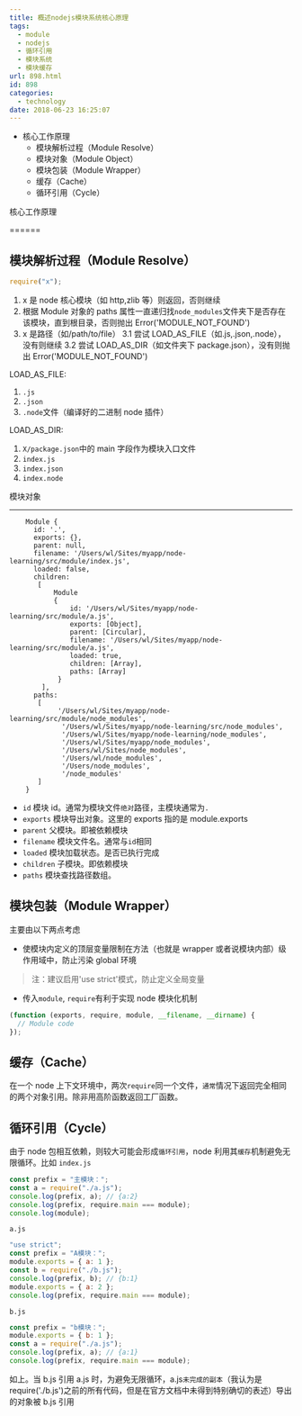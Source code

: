 ```yaml
---
title: 概述nodejs模块系统核心原理
tags:
  - module
  - nodejs
  - 循环引用
  - 模块系统
  - 模块缓存
url: 898.html
id: 898
categories:
  - technology
date: 2018-06-23 16:25:07
---
```


- 核心工作原理
  - 模块解析过程（Module Resolve）
  - 模块对象（Module Object）
  - 模块包装（Module Wrapper）
  - 缓存（Cache）
  - 循环引用（Cycle）

核心工作原理

======

## 模块解析过程（Module Resolve）

```js
require("x");
```

1. x 是 node 核心模块（如 http,zlib 等）则返回，否则继续
2. 根据 Module 对象的 paths 属性一直递归找`node_modules`文件夹下是否存在该模块，直到根目录，否则抛出 Error('MODULE_NOT_FOUND')
3. x 是路径（如/path/to/file）
   3.1 尝试 LOAD_AS_FILE（如.js,.json,.node），没有则继续
   3.2 尝试 LOAD_AS_DIR（如文件夹下 package.json），没有则抛出 Error('MODULE_NOT_FOUND')

LOAD_AS_FILE:

1. `.js`
2. `.json`
3. `.node`文件（编译好的二进制 node 插件）

LOAD_AS_DIR:

1. `X/package.json`中的 main 字段作为模块入口文件
2. `index.js`
3. `index.json`
4. `index.node`

模块对象

---

```text
    Module {
      id: '.',
      exports: {},
      parent: null,
      filename: '/Users/wl/Sites/myapp/node-learning/src/module/index.js',
      loaded: false,
      children:
       [
           Module
           {
               id: '/Users/wl/Sites/myapp/node-learning/src/module/a.js',
               exports: [Object],
               parent: [Circular],
               filename: '/Users/wl/Sites/myapp/node-learning/src/module/a.js',
               loaded: true,
               children: [Array],
               paths: [Array]
            }
        ],
      paths:
       [
            '/Users/wl/Sites/myapp/node-learning/src/module/node_modules',
             '/Users/wl/Sites/myapp/node-learning/src/node_modules',
             '/Users/wl/Sites/myapp/node-learning/node_modules',
             '/Users/wl/Sites/myapp/node_modules',
             '/Users/wl/Sites/node_modules',
             '/Users/wl/node_modules',
             '/Users/node_modules',
             '/node_modules'
       ]
    }
```

- `id` 模块 id。通常为模块文件`绝对`路径，主模块通常为`.`
- `exports` 模块导出对象。这里的 exports 指的是 module.exports
- `parent` 父模块。即被依赖模块
- `filename` 模块文件名。通常与`id`相同
- `loaded` 模块加载状态。是否已执行完成
- `children` 子模块。即依赖模块
- `paths` 模块查找路径数组。

## 模块包装（Module Wrapper）

主要由以下两点考虑

- 使模块内定义的顶层变量限制在方法（也就是 wrapper 或者说模块内部）级作用域中，防止污染 global 环境

> 注：建议启用'use strict'模式，防止定义全局变量

- 传入`module`, `require`有利于实现 node 模块化机制

```js
(function (exports, require, module, __filename, __dirname) {
  // Module code
});
```

## 缓存（Cache）

在一个 node 上下文环境中，两次`require`同一个文件，`通常`情况下返回完全相同的两个对象引用。除非用高阶函数返回工厂函数。

## 循环引用（Cycle）

由于 node 包相互依赖，则较大可能会形成`循环引用`，node 利用其`缓存`机制避免无限循环。比如 `index.js`

```js
const prefix = "主模块：";
const a = require("./a.js");
console.log(prefix, a); // {a:2}
console.log(prefix, require.main === module);
console.log(module);
```

`a.js`

```js
"use strict";
const prefix = "A模块：";
module.exports = { a: 1 };
const b = require("./b.js");
console.log(prefix, b); // {b:1}
module.exports = { a: 2 };
console.log(prefix, require.main === module);
```

`b.js`

```js
const prefix = "b模块：";
module.exports = { b: 1 };
const a = require("./a.js");
console.log(prefix, a); // {a:1}
console.log(prefix, require.main === module);
```

如上。当 b.js 引用 a.js 时，为避免无限循环，a.js`未完成的副本`（我认为是 require('./b.js')之前的所有代码，但是在官方文档中未得到特别确切的表述）导出的对象被 b.js 引用
